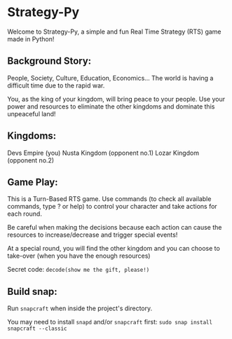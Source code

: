 # Strategy-Py

Welcome to Strategy-Py, a simple and fun Real Time Strategy (RTS) game made in Python!

## Background Story: 

People, Society, Culture, Education, Economics...
The world is having a difficult time due to the rapid war.

You, as the king of your kingdom, will bring peace to your people.
Use your power and resources to eliminate the other kingdoms and dominate this unpeaceful land!

## Kingdoms:

Devs Empire (you)
Nusta Kingdom (opponent no.1)
Lozar Kingdom (opponent no.2)

## Game Play:

This is a Turn-Based RTS game.
Use commands (to check all available commands, type ? or help) to control your character and take actions for each round.

Be careful when making the decisions because each action can cause the resources to increase/decrease and trigger special events!

At a special round, you will find the other kingdom and you can choose to take-over (when you have the enough resources)

Secret code: `decode(show me the gift, please!)`

## Build snap:

Run `snapcraft` when inside the project's directory.

You may need to install `snapd` and/or `snapcraft` first: `sudo snap install snapcraft --classic`

